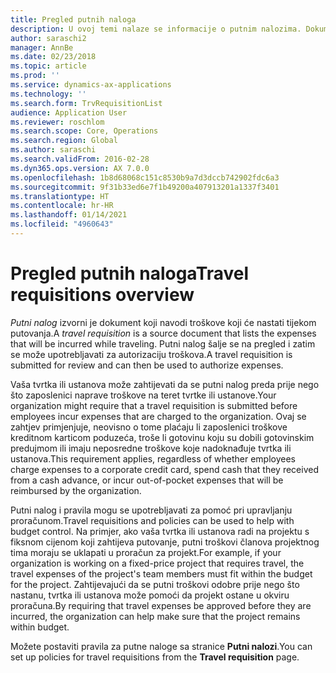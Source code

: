 ```yaml
---
title: Pregled putnih naloga
description: U ovoj temi nalaze se informacije o putnim nalozima. Dokumentacija putnog naloga planirala je putne troškove.
author: saraschi2
manager: AnnBe
ms.date: 02/23/2018
ms.topic: article
ms.prod: ''
ms.service: dynamics-ax-applications
ms.technology: ''
ms.search.form: TrvRequisitionList
audience: Application User
ms.reviewer: roschlom
ms.search.scope: Core, Operations
ms.search.region: Global
ms.author: saraschi
ms.search.validFrom: 2016-02-28
ms.dyn365.ops.version: AX 7.0.0
ms.openlocfilehash: 1b8d68068c151c8530b9a7d3dccb742902fdc6a3
ms.sourcegitcommit: 9f31b33ed6e7f1b49200a407913201a1337f3401
ms.translationtype: HT
ms.contentlocale: hr-HR
ms.lasthandoff: 01/14/2021
ms.locfileid: "4960643"
---
```

# <a name="travel-requisitions-overview"></a><span data-ttu-id="d2db6-104">Pregled putnih naloga</span><span class="sxs-lookup"><span data-stu-id="d2db6-104">Travel requisitions overview</span></span>

<span data-ttu-id="d2db6-105">*Putni nalog* izvorni je dokument koji navodi troškove koji će nastati tijekom putovanja.</span><span class="sxs-lookup"><span data-stu-id="d2db6-105">A *travel requisition* is a source document that lists the expenses that will be incurred while traveling.</span></span> <span data-ttu-id="d2db6-106">Putni nalog šalje se na pregled i zatim se može upotrebljavati za autorizaciju troškova.</span><span class="sxs-lookup"><span data-stu-id="d2db6-106">A travel requisition is submitted for review and can then be used to authorize expenses.</span></span>

<span data-ttu-id="d2db6-107">Vaša tvrtka ili ustanova može zahtijevati da se putni nalog preda prije nego što zaposlenici naprave troškove na teret tvrtke ili ustanove.</span><span class="sxs-lookup"><span data-stu-id="d2db6-107">Your organization might require that a travel requisition is submitted before employees incur expenses that are charged to the organization.</span></span> <span data-ttu-id="d2db6-108">Ovaj se zahtjev primjenjuje, neovisno o tome plaćaju li zaposlenici troškove kreditnom karticom poduzeća, troše li gotovinu koju su dobili gotovinskim predujmom ili imaju neposredne troškove koje nadoknađuje tvrtka ili ustanova.</span><span class="sxs-lookup"><span data-stu-id="d2db6-108">This requirement applies, regardless of whether employees charge expenses to a corporate credit card, spend cash that they received from a cash advance, or incur out-of-pocket expenses that will be reimbursed by the organization.</span></span>

<span data-ttu-id="d2db6-109">Putni nalog i pravila mogu se upotrebljavati za pomoć pri upravljanju proračunom.</span><span class="sxs-lookup"><span data-stu-id="d2db6-109">Travel requisitions and policies can be used to help with budget control.</span></span> <span data-ttu-id="d2db6-110">Na primjer, ako vaša tvrtka ili ustanova radi na projektu s fiksnom cijenom koji zahtijeva putovanje, putni troškovi članova projektnog tima moraju se uklapati u proračun za projekt.</span><span class="sxs-lookup"><span data-stu-id="d2db6-110">For example, if your organization is working on a fixed-price project that requires travel, the travel expenses of the project's team members must fit within the budget for the project.</span></span> <span data-ttu-id="d2db6-111">Zahtijevajući da se putni troškovi odobre prije nego što nastanu, tvrtka ili ustanova može pomoći da projekt ostane u okviru proračuna.</span><span class="sxs-lookup"><span data-stu-id="d2db6-111">By requiring that travel expenses be approved before they are incurred, the organization can help make sure that the project remains within budget.</span></span>

<span data-ttu-id="d2db6-112">Možete postaviti pravila za putne naloge sa stranice **Putni nalozi**.</span><span class="sxs-lookup"><span data-stu-id="d2db6-112">You can set up policies for travel requisitions from the **Travel requisition** page.</span></span>
